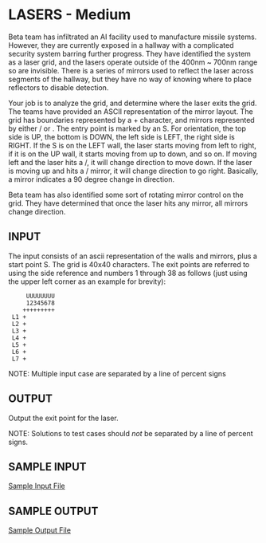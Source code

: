 <!-- RATING: MEDIUM -->
<!-- NAME: LASERS -->
<!-- GENERATOR: generate.pl -->
# LASERS - Medium

Beta team has infiltrated an AI facility used to manufacture missile systems. However, they are currently exposed in a hallway with a complicated security system barring further progress. They have identified the system as a laser grid, and the lasers operate outside of the 400nm ~ 700nm range so are invisible. There is a series of mirrors used to reflect the laser across segments of the hallway, but they have no way of knowing where to place reflectors to disable detection.

Your job is to analyze the grid, and determine where the laser exits the grid. The teams have provided an ASCII representation of the mirror layout. The grid has boundaries represented by a + character, and mirrors represented by either / or \. The entry point is marked by an S. For orientation, the top side is UP, the bottom is DOWN, the left side is LEFT, the right side is RIGHT. If the S is on the LEFT wall, the laser starts moving from left to right, if it is on the UP wall, it starts moving from up to down, and so on. If moving left and the laser hits a /, it will change direction to move down. If the laser is moving up and hits a / mirror, it will change direction to go right. Basically, a mirror indicates a 90 degree change in direction.

Beta team has also identified some sort of rotating mirror control on the grid. They have determined that once the laser hits any mirror, all mirrors change direction.

## INPUT
The input consists of an ascii representation of the walls and mirrors, plus a start point S. The grid is 40x40 characters. The exit points are referred to using the side reference and numbers 1 through 38 as follows (just using the upper left corner as an example for brevity): 

	     UUUUUUUU
	     12345678             
	    +++++++++
	 L1 +           
	 L2 +         
	 L3 +       
	 L4 +          
	 L5 +   
	 L6 +                  
	 L7 +

NOTE: Multiple input case are separated by a line of percent signs

## OUTPUT
Output the exit point for the laser.

NOTE: Solutions to test cases should *not* be separated by a line of percent signs.

## SAMPLE INPUT
<a target=new href='/include/lasers-medium-input.txt'>Sample Input File</a>
## SAMPLE OUTPUT
<a target=new href='/include/lasers-medium-output.txt'>Sample Output File</a>
